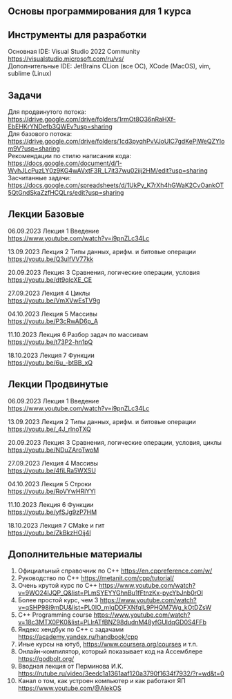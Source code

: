 ## Основы программирования для 1 курса

## Инструменты для разработки
Основная IDE: Visual Studio 2022 Community https://visualstudio.microsoft.com/ru/vs/  
Дополнительные IDE: JetBrains CLion (все ОС), XCode (MacOS), vim, sublime (Linux)

## Задачи
Для продвинутого потока: https://drive.google.com/drive/folders/1rmOt8O36nRaHXf-EbEHKrYNDefb3QWEv?usp=sharing  
Для базового потока: https://drive.google.com/drive/folders/1cd3pyqhPvVJoUlC7gdKePjWeQZYlom9V?usp=sharing  
Рекомендации по стилю написания кода: https://docs.google.com/document/d/1-WvhJLcPuzLY0z9KG4wAVxtF3R_L7it37wu02iij2HM/edit?usp=sharing  
Засчитанные задачи: https://docs.google.com/spreadsheets/d/1UkPy_K7rXh4hGWaK2CvOankOT5QtGndSkaZzfHCQLrs/edit?usp=sharing

## Лекции Базовые
06.09.2023 Лекция 1 Введение  
https://www.youtube.com/watch?v=i9pnZLc34Lc

13.09.2023 Лекция 2 Типы данных, арифм. и битовые операции  
https://youtu.be/Q3ulfVV77kk  

20.09.2023 Лекция 3 Сравнения, логические операции, условия  
https://youtu.be/dt9qlcXE_CE  

27.09.2023 Лекция 4 Циклы  
https://youtu.be/VmXVwEsTV9g  

04.10.2023 Лекция 5 Массивы  
https://youtu.be/P3cRwAD6p_A  

11.10.2023 Лекция 6 Разбор задач по массивам  
https://youtu.be/t73P2-hn1pQ  

18.10.2023 Лекция 7 Функции  
https://youtu.be/6u_-btBB_xQ  

## Лекции Продвинутые
06.09.2023 Лекция 1 Введение  
https://www.youtube.com/watch?v=i9pnZLc34Lc  

13.09.2023 Лекция 2 Типы данных, арифм. и битовые операции  
https://youtu.be/_4J_rlnoTXQ  

20.09.2023 Лекция 3 Сравнения, логические операции, условия, циклы  
https://youtu.be/NDuZAroTwoM  

27.09.2023 Лекция 4 Массивы  
https://youtu.be/4fiLRa5WXSU  

04.10.2023 Лекция 5 Строки  
https://youtu.be/RoVYwHRiYYI  

11.10.2023 Лекция 6 Функции  
https://youtu.be/yfSJg9zP7HM  

18.10.2023 Лекция 7 CMake и гит  
https://youtu.be/ZkBkzHOij4I  

## Дополнительные материалы
1. Официальный справочник по С++ https://en.cppreference.com/w/  
2. Руководство по С++ https://metanit.com/cpp/tutorial/  
3. Очень крутой курс по С++ https://www.youtube.com/watch?v=9WO24IJQP_Q&list=PLmSYEYYGhnBu1fFtnzKx-pycYbJnb0rOl
4. Более простой курс, чем 3 https://www.youtube.com/watch?v=qSHP98i9mDU&list=PL0lO_mIqDDFXNfqIL9PHQM7Wg_kOtDZsW
5. C++ Programming course https://www.youtube.com/watch?v=18c3MTX0PK0&list=PLlrATfBNZ98dudnM48yfGUldqGD0S4FFb
6. Яндекс хендбук по С++ с задачами https://academy.yandex.ru/handbook/cpp  
7. Иные курсы на ютуб, https://www.coursera.org/courses и т.п.  
8. Онлайн-компилятор, который показывает код на Ассемблере https://godbolt.org/  
9. Вводная лекция от Перминова И.К. https://rutube.ru/video/3eedc1a1361aaf120a3790f1634f7932/?r=wd&t=0  
10. Канал о том, как устроен компьютер и как работают ЯП https://www.youtube.com/@AlekOS  


